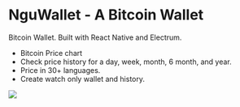 # NguWallet - A Bitcoin Wallet

Bitcoin Wallet. Built with React Native and Electrum.

- Bitcoin Price chart
- Check price history for a day, week, month, 6 month, and year.
- Price in 30+ languages.
- Create watch only wallet and history.

![](https://ibb.co/jbdmNs5)
